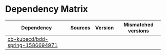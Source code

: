# Dependency Matrix

Dependency | Sources | Version | Mismatched versions
---------- | ------- | ------- | -------------------
[cb-kubecd/bdd-spring-1586694971](https://github.com/cb-kubecd/bdd-spring-1586694971.git) |  | []() | 
